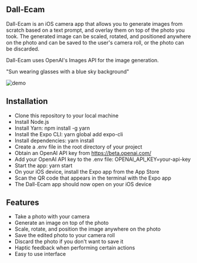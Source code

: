 ## Dall-Ecam

Dall-Ecam is an iOS camera app that allows you to generate images from scratch based on a text prompt, and overlay them on top of the photo you took. The generated image can be scaled, rotated, and positioned anywhere on the photo and can be saved to the user's camera roll, or the photo can be discarded.

Dall-Ecam uses OpenAI's Images API for the image generation.

"Sun wearing glasses with a blue sky background"

![demo](https://media.giphy.com/media/1mrT5SWeVXSkbXjMty/giphy.gif)

## Installation

- Clone this repository to your local machine
- Install Node.js
- Install Yarn: npm install -g yarn
- Install the Expo CLI: yarn global add expo-cli
- Install dependencies: yarn install
- Create a .env file in the root directory of your project
- Obtain an OpenAI API key from https://beta.openai.com/
- Add your OpenAI API key to the .env file: OPENAI_API_KEY=your-api-key
- Start the app: yarn start
- On your iOS device, install the Expo app from the App Store
- Scan the QR code that appears in the terminal with the Expo app
- The Dall-Ecam app should now open on your iOS device

## Features

- Take a photo with your camera
- Generate an image on top of the photo
- Scale, rotate, and position the image anywhere on the photo
- Save the edited photo to your camera roll
- Discard the photo if you don't want to save it
- Haptic feedback when performing certain actions
- Easy to use interface

